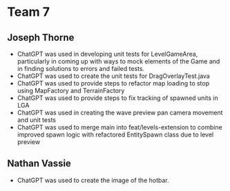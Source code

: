 # Team 7

## Joseph Thorne
* ChatGPT was used in developing unit tests for LevelGameArea, particularly in coming up with ways to mock elements of the Game and in finding solutions to errors and failed tests.
* ChatGPT was used to create the unit tests for DragOverlayTest.java
* ChatGPT was used to provide steps to refactor map loading to stop using MapFactory and TerrainFactory
* ChatGPT was used to provide steps to fix tracking of spawned units in LGA
* ChatGPT was used in creating the wave preview pan camera movement and unit tests
* ChatGPT was used to merge main into feat/levels-extension to combine improved spawn logic with refactored EntitySpawn class due to level preview
## Nathan Vassie
* ChatGPT was used to create the image of the hotbar.
